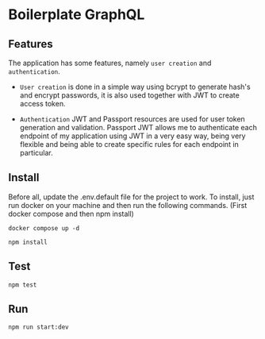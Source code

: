 # Boilerplate GraphQL

## Features

The application has some features, namely `user creation` and `authentication`.

- `User creation` is done in a simple way using bcrypt to generate hash's and encrypt passwords, it is also used together with JWT to create access token.

- `Authentication` JWT and Passport resources are used for user token generation and validation. Passport JWT allows me to authenticate each endpoint of my application using JWT in a very easy way, being very flexible and being able to create specific rules for each endpoint in particular.

## Install

Before all, update the .env.default file for the project to work. To install, just run docker on your machine and then run the following commands. (First docker compose and then npm install)

```
docker compose up -d

npm install
```

## Test

```
npm test
```

## Run

```
npm run start:dev
```